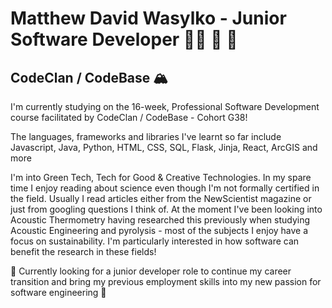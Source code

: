 # Matthew David Wasylko - Junior Software Developer 👨‍💻 🌳 🌊  
## CodeClan / CodeBase 🏔️ 

I'm currently studying on the 16-week, Professional Software Development course facilitated by CodeClan / CodeBase - Cohort G38!

The languages, frameworks and libraries I've learnt so far include Javascript, Java, Python, HTML, CSS, SQL, Flask, Jinja, React, ArcGIS and more 

I'm into Green Tech, Tech for Good & Creative Technologies. In my spare time I enjoy reading about science even though I'm not formally certified in the field. Usually I read articles either from the NewScientist magazine or just from googling questions I think of. At the moment I've been looking into Acoustic Thermometry having researched this previously when studying Acoustic Engineering and pyrolysis - most of the subjects I enjoy have a focus on sustainability. I'm particularly interested in how software can benefit the research in these fields!

🌳  Currently looking for a junior developer role to continue my career transition and bring my previous employment skills into my new passion for software engineering  🌳 

<!--
**MDW-94/MDW-94** is a ✨ _special_ ✨ repository because its `README.md` (this file) appears on your GitHub profile.

Here are some ideas to get you started:

- 🔭 I’m currently working on ...
- 🌱 I’m currently learning ...
- 👯 I’m looking to collaborate on ...
- 🤔 I’m looking for help with ...
- 💬 Ask me about ...
- 📫 How to reach me: ...
- 😄 Pronouns: ...
- ⚡ Fun fact: ...
-->
